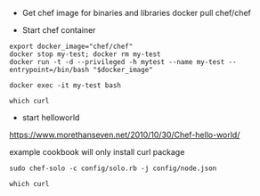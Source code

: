 - Get chef image for binaries and libraries
docker pull chef/chef

- Start chef container
```
export docker_image="chef/chef"
docker stop my-test; docker rm my-test
docker run -t -d --privileged -h mytest --name my-test --entrypoint=/bin/bash "$docker_image"

docker exec -it my-test bash

which curl
```

- start helloworld

https://www.morethanseven.net/2010/10/30/Chef-hello-world/

example cookbook will only install curl package
```
sudo chef-solo -c config/solo.rb -j config/node.json

which curl
```
